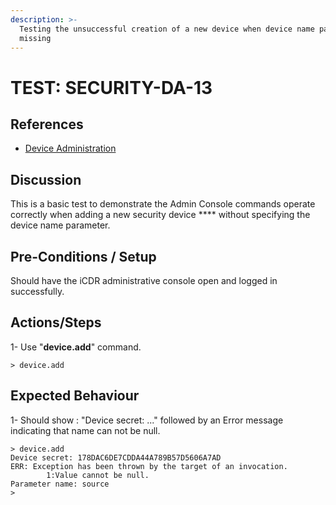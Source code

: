 ```yaml
---
description: >-
  Testing the unsuccessful creation of a new device when device name parameter
  missing
---
```


# TEST: SECURITY-DA-13

## References

* [Device Administration](../../../../../../../operations/server-administration/santedb-icdr-admin-console/untitled.md)

## Discussion

This is a basic test to demonstrate the Admin Console commands operate correctly when adding a new security device **** without specifying the device name parameter.

## Pre-Conditions / Setup

Should have the iCDR administrative console open and logged in successfully.

## Actions/Steps

1- Use "**device.add**" command.

```
> device.add
```

## Expected Behaviour

1- Should show : "Device secret: ..." followed by an Error message indicating that name can not be null.

```
> device.add
Device secret: 178DAC6DE7CDDA44A789B57D5606A7AD
ERR: Exception has been thrown by the target of an invocation.
        1:Value cannot be null.
Parameter name: source
>
```
